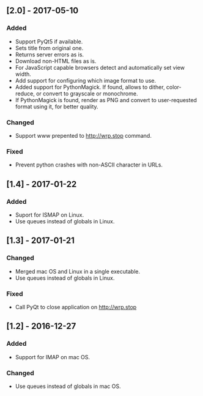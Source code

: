 ## [2.0] - 2017-05-10
### Added
- Support PyQt5 if available.
- Sets title from original one.
- Returns server errors as is.
- Download non-HTML files as is.
- For JavaScript capable browsers detect and automatically set view width.
- Add support for configuring which image format to use.
- Added support for PythonMagick. If found, allows to dither, color-reduce, or convert to grayscale or monochrome.
- If PythonMagick is found, render as PNG and convert to user-requested format using it, for better quality.

### Changed
- Support www prepented to http://wrp.stop command.

### Fixed
- Prevent python crashes with non-ASCII character in URLs.

## [1.4] - 2017-01-22
### Added
- Suport for ISMAP on Linux.
- Use queues instead of globals in Linux.

## [1.3] - 2017-01-21
### Changed
- Merged mac OS and Linux in a single executable.
- Use queues instead of globals in Linux.

### Fixed
- Call PyQt to close application on http://wrp.stop

## [1.2] - 2016-12-27
### Added
- Support for IMAP on mac OS.

### Changed
- Use queues instead of globals in mac OS.